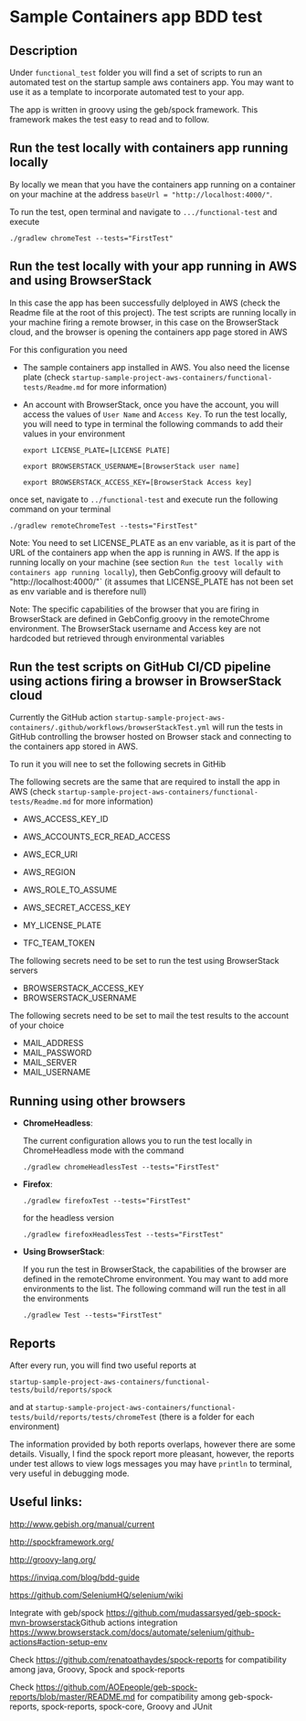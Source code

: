 # Sample Containers app BDD test
## Description
Under `functional_test` folder you will find a set of scripts to run an automated test on the startup sample aws containers app. You may want to use it as a template to incorporate automated test to your app.

The app is written in groovy using the geb/spock framework. This framework makes the test easy to read and to follow.

## Run the test locally with containers app running locally
By locally we mean that you have the containers app running on a container on your machine at the address `baseUrl = "http://localhost:4000/"`.

To run the test, open terminal and navigate to `.../functional-test` and execute 

`./gradlew chromeTest --tests="FirstTest"`


## Run the test locally with your app running in AWS and using BrowserStack
In this case the app has been successfully delployed in AWS (check the Readme file at the root of this project). The test scripts are running locally in your machine firing a remote browser, in this case on the BrowserStack cloud, and the browser is opening the containers app page stored in AWS

For this configuration you need 
- The sample containers app installed in AWS. You also need the license plate (check `startup-sample-project-aws-containers/functional-tests/Readme.md` for more information)

- An account with BrowserStack, once you have the account, you will access the values of `User Name` and `Access Key`. To run the test locally, you will need to type in terminal the following commands to add their values in your environment

  `export LICENSE_PLATE=[LICENSE PLATE]`
  
  `export BROWSERSTACK_USERNAME=[BrowserStack user name]`
  
  `export BROWSERSTACK_ACCESS_KEY=[BrowserStack Access key]`

once set, navigate to `../functional-test` and execute run the following command on your terminal

`./gradlew remoteChromeTest --tests="FirstTest"`


Note: You need to set LICENSE_PLATE as an env variable, as it is part of the URL of the containers app when the app is running in AWS. If the app is running locally on your machine (see section `Run the test locally with containers app running locally`), then GebConfig.groovy will default to "http://localhost:4000/"`  (it assumes that LICENSE_PLATE has not been set as env variable and is therefore null)

Note: The specific capabilities of the browser that you are firing in BrowserStack are defined in GebConfig.groovy in the remoteChrome environment. The BrowserStack username and Access key are not hardcoded but retrieved through environmental variables
## Run the test scripts on GitHub CI/CD pipeline using actions firing a browser in BrowserStack cloud 
Currently the GitHub action `startup-sample-project-aws-containers/.github/workflows/browserStackTest.yml` will run the tests in GitHub controlling the browser hosted on Browser stack and connecting to the containers app stored in AWS.

To run it you will nee to set the following secrets in GitHib

The following secrets are the same that are required to install the app in AWS (check `startup-sample-project-aws-containers/functional-tests/Readme.md` for more information)
- AWS_ACCESS_KEY_ID
- AWS_ACCOUNTS_ECR_READ_ACCESS
- AWS_ECR_URI
- AWS_REGION
- AWS_ROLE_TO_ASSUME
- AWS_SECRET_ACCESS_KEY

- MY_LICENSE_PLATE
- TFC_TEAM_TOKEN

The following secrets need to be set to run the test using BrowserStack servers
- BROWSERSTACK_ACCESS_KEY
- BROWSERSTACK_USERNAME

The following secrets need to be set to mail the test results to the account of your choice
- MAIL_ADDRESS
- MAIL_PASSWORD
- MAIL_SERVER
- MAIL_USERNAME






## Running using other browsers
- **ChromeHeadless**: 

  The current configuration allows you to run the test locally in ChromeHeadless mode with the command

  `./gradlew chromeHeadlessTest --tests="FirstTest"`

- **Firefox**: 

  `./gradlew firefoxTest --tests="FirstTest"`

  for the headless version

  `./gradlew firefoxHeadlessTest --tests="FirstTest"`


- **Using BrowserStack**: 

  If you run the test in BrowserStack, the capabilities of the browser are defined in the remoteChrome environment. You may want to add more environments to the list. The following command will run the test in all the environments 

  `./gradlew Test --tests="FirstTest"`


## Reports
After every run, you will find two useful reports at

`startup-sample-project-aws-containers/functional-tests/build/reports/spock`

and at 
`startup-sample-project-aws-containers/functional-tests/build/reports/tests/chromeTest`
(there is a folder for each environment)

The information provided by both reports overlaps, however there are some details. Visually, I find the spock report more pleasant, however, the reports under test allows to view logs messages you may have `println` to terminal, very useful in debugging mode.  

## Useful links:

<http://www.gebish.org/manual/current>

<http://spockframework.org/>

<http://groovy-lang.org/>

<https://inviqa.com/blog/bdd-guide>

<https://github.com/SeleniumHQ/selenium/wiki>


Integrate with geb/spock
https://github.com/mudassarsyed/geb-spock-mvn-browserstack
​
Github actions integration
https://www.browserstack.com/docs/automate/selenium/github-actions#action-setup-env


Check https://github.com/renatoathaydes/spock-reports for compatibility among java, Groovy, Spock and spock-reports

Check https://github.com/AOEpeople/geb-spock-reports/blob/master/README.md for compatibility among geb-spock-reports,	spock-reports,	spock-core,	Groovy and JUnit
